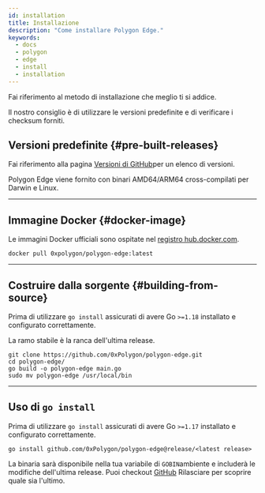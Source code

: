 ```yaml
---
id: installation
title: Installazione
description: "Come installare Polygon Edge."
keywords:
  - docs
  - polygon
  - edge
  - install
  - installation
---
```


Fai riferimento al metodo di installazione che meglio ti si addice.

Il nostro consiglio è di utilizzare le versioni predefinite e di verificare i checksum forniti.

## Versioni predefinite {#pre-built-releases}

Fai riferimento alla pagina [Versioni di GitHub](https://github.com/0xPolygon/polygon-edge/releases)per un elenco di versioni.

Polygon Edge viene fornito con binari AMD64/ARM64 cross-compilati per Darwin e Linux.

---

## Immagine Docker {#docker-image}

Le immagini Docker ufficiali sono ospitate nel [registro hub.docker.com](https://hub.docker.com/r/0xpolygon/polygon-edge).

`docker pull 0xpolygon/polygon-edge:latest`

---

## Costruire dalla sorgente {#building-from-source}

Prima di utilizzare `go install` assicurati di avere Go `>=1.18` installato e configurato correttamente.

La ramo stabile è la ranca dell'ultima release.

```shell
git clone https://github.com/0xPolygon/polygon-edge.git
cd polygon-edge/
go build -o polygon-edge main.go
sudo mv polygon-edge /usr/local/bin
```

---

## Uso di `go install`

Prima di utilizzare `go install` assicurati di avere Go `>=1.17` installato e configurato correttamente.

`go install github.com/0xPolygon/polygon-edge@release/<latest release>`

La binaria sarà disponibile nella tua variabile di `GOBIN`ambiente e includerà le modifiche dell'ultima release. Puoi checkout [GitHub](https://github.com/0xPolygon/polygon-edge/releases) Rilasciare per scoprire quale sia l'ultimo.
